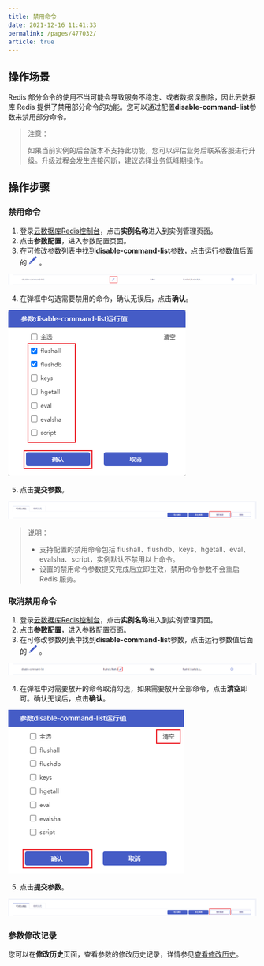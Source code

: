 ```yaml
---
title: 禁用命令
date: 2021-12-16 11:41:33
permalink: /pages/477032/
article: true
---
```


  ## 操作场景

Redis 部分命令的使用不当可能会导致服务不稳定、或者数据误删除，因此云数据库 Redis 提供了禁用部分命令的功能。您可以通过配置**disable-command-list**参数来禁用部分命令。

> 注意：
>
> 如果当前实例的后台版本不支持此功能，您可以评估业务后联系客服进行升级。升级过程会发生连接闪断，建议选择业务低峰期操作。

## 操作步骤

### 禁用命令

1. 登录[云数据库Redis控制台](https://console.capitalonline.net/dbinstances)，点击**实例名称**进入到实例管理页面。
2. 点击**参数配置**，进入参数配置页面。
3. 在可修改参数列表中找到**disable-command-list**参数，点击运行参数值后面的![053](../pics/053.png)。

![062](../pics/062.png)

4. 在弹框中勾选需要禁用的命令，确认无误后，点击**确认**。

![063](../pics/063.png)

5. 点击**提交参数**。

![064](../pics/064.png)

> 说明：
>
> - 支持配置的禁用命令包括 flushall、flushdb、keys、hgetall、eval、evalsha、script，实例默认不禁用以上命令。
> - 设置的禁用命令参数提交完成后立即生效，禁用命令参数不会重启 Redis 服务。

### 取消禁用命令

1. 登录[云数据库Redis控制台](https://console.capitalonline.net/dbinstances)，点击**实例名称**进入到实例管理页面。
2. 点击**参数配置**，进入参数配置页面。
3. 在可修改参数列表中找到**disable-command-list**参数，点击运行参数值后面的![053](../pics/053.png)。

![065](../pics/065.png)

4. 在弹框中对需要放开的命令取消勾选，如果需要放开全部命令，点击**清空**即可。确认无误后，点击**确认**。

![066](../pics/066.png)

5. 点击**提交参数**。

![064](../pics/064.png)

### 参数修改记录

您可以在**修改历史**页面，查看参数的修改历史记录，详情参见[查看修改历史](./../05.操作指南/08.参数配置.md#查看修改历史)。

